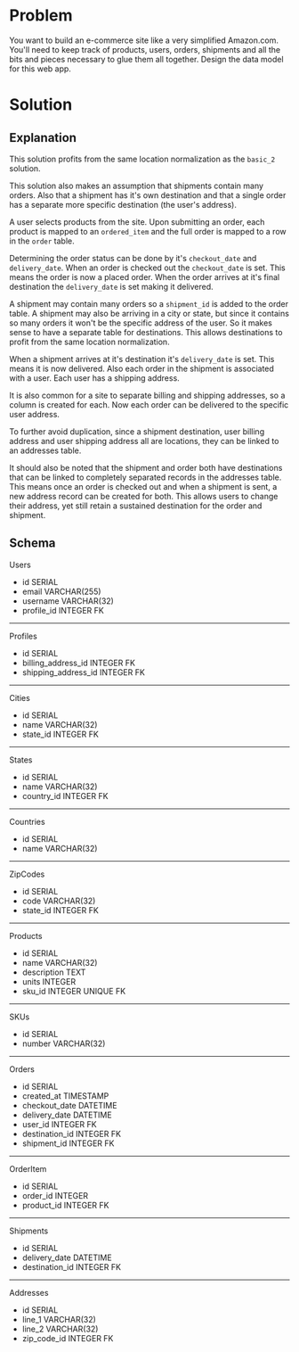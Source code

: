# Problem

You want to build an e-commerce site like a very simplified Amazon.com. You'll need to keep track of products, users, orders, shipments and all the bits and pieces necessary to glue them all together. Design the data model for this web app.

# Solution

## Explanation

This solution profits from the same location normalization as the `basic_2` solution.

This solution also makes an assumption that shipments contain many orders. Also that a shipment has it's own destination and that a single order has a separate more specific destination (the user's address).

A user selects products from the site. Upon submitting an order, each product is mapped to an `ordered_item` and the full order is mapped to a row in the `order` table.

Determining the order status can be done by it's `checkout_date` and `delivery_date`. When an order is checked out the `checkout_date` is set. This means the order is now a placed order. When the order arrives at it's final destination the `delivery_date` is set making it delivered.

A shipment may contain many orders so a `shipment_id` is added to the order table. A shipment may also be arriving in a city or state, but since it contains so many orders it won't be the specific address of the user. So it makes sense to have a separate table for destinations. This allows destinations to profit from the same location normalization.

When a shipment arrives at it's destination it's `delivery_date` is set. This means it is now delivered. Also each order in the shipment is associated with a user. Each user has a shipping address.

It is also common for a site to separate billing and shipping addresses, so a column is created for each. Now each order can be delivered to the specific user address.

To further avoid duplication, since a shipment destination, user billing address and user shipping address all are locations, they can be linked to an addresses table.

It should also be noted that the shipment and order both have destinations that can be linked to completely separated records in the addresses table. This means once an order is checked out and when a shipment is sent, a new address record can be created for both. This allows users to change their address, yet still retain a sustained destination for the order and shipment.

## Schema

Users

- id SERIAL
- email VARCHAR(255)
- username VARCHAR(32)
- profile_id INTEGER FK

---

Profiles

- id SERIAL
- billing_address_id INTEGER FK
- shipping_address_id INTEGER FK

---

Cities

- id SERIAL
- name VARCHAR(32)
- state_id INTEGER FK

---

States

- id SERIAL
- name VARCHAR(32)
- country_id INTEGER FK

---

Countries

- id SERIAL
- name VARCHAR(32)

---

ZipCodes

- id SERIAL
- code VARCHAR(32)
- state_id INTEGER FK

---

Products

- id SERIAL
- name VARCHAR(32)
- description TEXT
- units INTEGER
- sku_id INTEGER UNIQUE FK

---

SKUs

- id SERIAL
- number VARCHAR(32)

---

Orders

- id SERIAL
- created_at TIMESTAMP
- checkout_date DATETIME
- delivery_date DATETIME
- user_id INTEGER FK
- destination_id INTEGER FK
- shipment_id INTEGER FK

---

OrderItem

- id SERIAL
- order_id INTEGER
- product_id INTEGER FK

---

Shipments

- id SERIAL
- delivery_date DATETIME
- destination_id INTEGER FK

---

Addresses

- id SERIAL
- line_1 VARCHAR(32)
- line_2 VARCHAR(32)
- zip_code_id INTEGER FK



